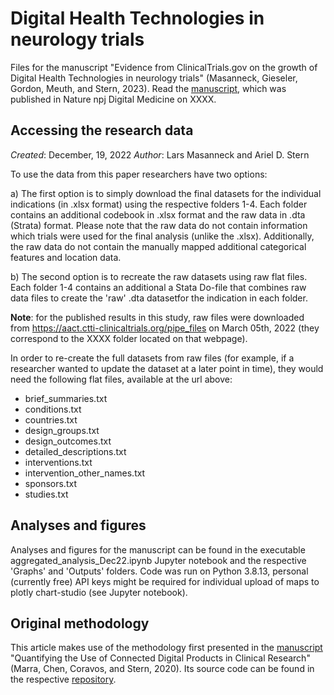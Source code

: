 # Digital Health Technologies in neurology trials
Files for the manuscript "Evidence from ClinicalTrials.gov on the growth of Digital Health Technologies in neurology trials" (Masanneck, Gieseler, Gordon, Meuth, and Stern, 2023). Read the [manuscript](https://www.nature.com/...), which was published in Nature npj Digital Medicine on XXXX.

## Accessing the research data

*Created*: December, 19, 2022
*Author*: Lars Masanneck and Ariel D. Stern

To use the data from this paper researchers have two options:

a) The first option is to simply download the final datasets for the individual indications (in .xlsx format) using the respective folders 1-4. Each folder contains an additional codebook in .xlsx format and the raw data in .dta (Strata) format. Please note that the raw data do not contain information which trials were used for the final analysis (unlike the .xlsx). Additionally, the raw data do not contain the manually mapped additional categorical features and location data.


b) The second option is to recreate the raw datasets using raw flat files. Each folder 1-4 contains an additional a Stata Do-file that combines raw data files to create the 'raw' .dta datasetfor the indication in each folder. 

**Note**: for the published results in this study, raw files were downloaded from https://aact.ctti-clinicaltrials.org/pipe_files on March 05th, 2022  (they correspond to the XXXX folder located on that webpage).

In order to re-create the full datasets from raw files (for example, if a researcher wanted to update the dataset at a later point in time), they would need the following flat files, available at the url above:

- brief_summaries.txt
- conditions.txt
- countries.txt
- design_groups.txt
- design_outcomes.txt 
- detailed_descriptions.txt 
- interventions.txt 
- intervention_other_names.txt 
- sponsors.txt
- studies.txt

## Analyses and figures
Analyses and figures for the manuscript can be found in the executable aggregated_analysis_Dec22.ipynb Jupyter notebook and the respective 'Graphs' and 'Outputs' folders. Code was run on Python 3.8.13, personal (currently free) API keys might be required for individual upload of maps to plotly chart-studio (see Jupyter notebook).

## Original methodology
This article makes use of the methodology first presented in the [manuscript](https://www.nature.com/articles/s41746-020-0259-x) "Quantifying the Use of Connected Digital Products in Clinical Research" (Marra, Chen, Coravos, and Stern, 2020). Its source code can be found in the respective [repository](https://github.com/arieldora/ConnectedDigitalTools).

